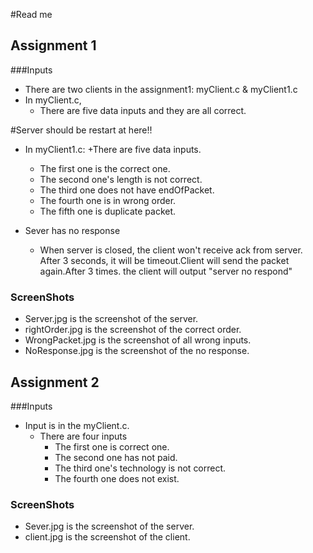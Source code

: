 #Read me
## Assignment 1

###Inputs
- There are two clients in the assignment1: myClient.c & myClient1.c
- In myClient.c,
  + There are five data inputs and they are all correct.

#Server should be restart at here!!
- In myClient1.c:
  +There are five data inputs. 
    - The first one is the correct one.
    - The second one's length is not correct.
    - The third one does not have endOfPacket.
    - The fourth one is in wrong order.
    - The fifth one is duplicate packet.

- Sever has no response 
  + When server is closed, the client won't receive ack from server. After 3 seconds, it will be timeout.Client will send the packet again.After 3 times. the client will output "server no respond"

### ScreenShots
  + Server.jpg is the screenshot of the server.
  + rightOrder.jpg is the screenshot of the correct order.
  + WrongPacket.jpg is the screenshot of all wrong inputs.
  + NoResponse.jpg is the screenshot of the no response.

## Assignment 2
###Inputs
- Input is in the myClient.c.
  + There are four inputs
    - The first one is correct one.
    - The second one has not paid.
    - The third one's technology is not correct.
    - The fourth one does not exist.

### ScreenShots
  + Sever.jpg is the screenshot of the server.
  + client.jpg is the screenshot of the client.
